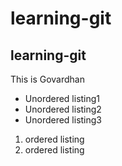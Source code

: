 # learning-git
## learning-git
This is Govardhan
- Unordered listing1
- Unordered listing2
- Unordered listing3
1. ordered listing
2. ordered listing

